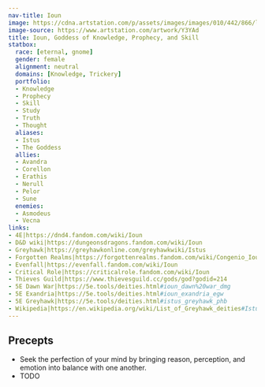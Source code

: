 ```yaml
---
nav-title: Ioun
image: https://cdna.artstation.com/p/assets/images/images/010/442/866/large/ameera-sheikh-ioun2.jpg
image-source: https://www.artstation.com/artwork/Y3YAd
title: Ioun, Goddess of Knowledge, Prophecy, and Skill
statbox:
  race: [eternal, gnome]
  gender: female
  alignment: neutral
  domains: [Knowledge, Trickery]
  portfolio:
  - Knowledge
  - Prophecy
  - Skill
  - Study
  - Truth
  - Thought
  aliases:
  - Istus
  - The Goddess
  allies:
  - Avandra
  - Corellon
  - Erathis
  - Nerull
  - Pelor
  - Sune
  enemies:
  - Asmodeus
  - Vecna
links:
- 4E|https://dnd4.fandom.com/wiki/Ioun
- D&D wiki|https://dungeonsdragons.fandom.com/wiki/Ioun
- Greyhawk|https://greyhawkonline.com/greyhawkwiki/Istus
- Forgotten Realms|https://forgottenrealms.fandom.com/wiki/Congenio_Ioun
- Evenfall|https://evenfall.fandom.com/wiki/Ioun
- Critical Role|https://criticalrole.fandom.com/wiki/Ioun
- Thieves Guild|https://www.thievesguild.cc/gods/god?godid=214
- 5E Dawn War|https://5e.tools/deities.html#ioun_dawn%20war_dmg
- 5E Exandria|https://5e.tools/deities.html#ioun_exandria_egw
- 5E Greyhawk|https://5e.tools/deities.html#istus_greyhawk_phb
- Wikipedia|https://en.wikipedia.org/wiki/List_of_Greyhawk_deities#Istus
---
```


## Precepts

* Seek the perfection of your mind by bringing reason, perception, and emotion into balance with one another.
* TODO
